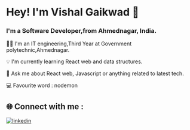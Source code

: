 
# Hey! I'm Vishal Gaikwad  🙌

### I'm a Software Developer,from Ahmednagar, India.

👨‍🎓 I'm an IT engineering,Third Year at Government polytechnic,Ahmednagar.

💡 I'm currently learning React web and data structures.

💬 Ask me about React web, Javascript or anything related to latest tech.

💻 Favourite word : nodemon

## 🌐 Connect with me :
[![linkedin](https://img.shields.io/badge/linkedin-0A66C2?style=for-the-badge&logo=linkedin&logoColor=white)](https://www.linkedin.com/in/vishal-gaikwad-277970208/)


  
